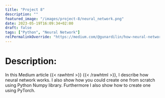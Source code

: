 ```yaml
---
title: "Project 8"
description: ""
featured_image: "/images/project-8/neural_network.png"
date: 2023-05-19T16:09:34+02:00
draft: false
tags: ["Python", "Neural Network"]
relPermalinkOverride: "https://medium.com/@gunardilin/how-neural-network-works-under-the-hood-bf7cc3812894"
---
```


# Description:
In this Medium article {{< rawhtml >}} 
  <a href="https://medium.com/@gunardilin/how-neural-network-works-under-the-hood-bf7cc3812894" style="width:20px;height:20px;"></a>
{{< /rawhtml >}}, I describe how neural network works. I also show how you could create one from scratch using Python Numpy library. Furthermore I also show how to create one using PyTorch.